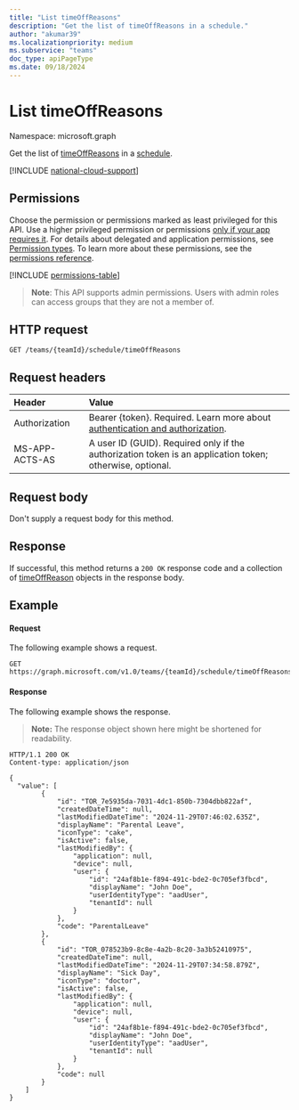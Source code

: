 ```yaml
---
title: "List timeOffReasons"
description: "Get the list of timeOffReasons in a schedule."
author: "akumar39"
ms.localizationpriority: medium
ms.subservice: "teams"
doc_type: apiPageType
ms.date: 09/18/2024
---
```


# List timeOffReasons

Namespace: microsoft.graph

Get the list of [timeOffReasons](../resources/timeoffreason.md) in a [schedule](../resources/schedule.md).

[!INCLUDE [national-cloud-support](../../includes/global-only.md)]

## Permissions

Choose the permission or permissions marked as least privileged for this API. Use a higher privileged permission or permissions [only if your app requires it](/graph/permissions-overview#best-practices-for-using-microsoft-graph-permissions). For details about delegated and application permissions, see [Permission types](/graph/permissions-overview#permission-types). To learn more about these permissions, see the [permissions reference](/graph/permissions-reference).

<!-- { "blockType": "permissions", "name": "schedule_list_timeoffreasons" } -->
[!INCLUDE [permissions-table](../includes/permissions/schedule-list-timeoffreasons-permissions.md)]

> **Note**: This API supports admin permissions. Users with admin roles can access groups that they are not a member of.

## HTTP request

<!-- { "blockType": "ignored" } -->

```http
GET /teams/{teamId}/schedule/timeOffReasons
```

## Request headers

| Header       | Value |
|:---------------|:--------|
|Authorization|Bearer {token}. Required. Learn more about [authentication and authorization](/graph/auth/auth-concepts).|
| MS-APP-ACTS-AS  | A user ID (GUID). Required only if the authorization token is an application token; otherwise, optional. |

## Request body
Don't supply a request body for this method.

## Response

If successful, this method returns a `200 OK` response code and a collection of [timeOffReason](../resources/timeoffreason.md) objects in the response body.

## Example

#### Request

The following example shows a request.


<!-- {
  "blockType": "request",
  "name": "schedule-list-timeoffreasons"
}-->
```msgraph-interactive
GET https://graph.microsoft.com/v1.0/teams/{teamId}/schedule/timeOffReasons
```

#### Response

The following example shows the response.

>**Note:** The response object shown here might be shortened for readability.
<!-- {
  "blockType": "response",
  "truncated": true,
  "@odata.type": "microsoft.graph.timeOffReason",
  "isCollection": true
} -->

```http
HTTP/1.1 200 OK
Content-type: application/json

{
  "value": [
        {
            "id": "TOR_7e5935da-7031-4dc1-850b-7304dbb822af",
            "createdDateTime": null,
            "lastModifiedDateTime": "2024-11-29T07:46:02.635Z",
            "displayName": "Parental Leave",
            "iconType": "cake",
            "isActive": false,
            "lastModifiedBy": {
                "application": null,
                "device": null,
                "user": {
                    "id": "24af8b1e-f894-491c-bde2-0c705ef3fbcd",
                    "displayName": "John Doe",
                    "userIdentityType": "aadUser",
                    "tenantId": null
                }
            },
            "code": "ParentalLeave"
        },
        {
            "id": "TOR_078523b9-8c8e-4a2b-8c20-3a3b52410975",
            "createdDateTime": null,
            "lastModifiedDateTime": "2024-11-29T07:34:58.879Z",
            "displayName": "Sick Day",
            "iconType": "doctor",
            "isActive": false,
            "lastModifiedBy": {
                "application": null,
                "device": null,
                "user": {
                    "id": "24af8b1e-f894-491c-bde2-0c705ef3fbcd",
                    "displayName": "John Doe",
                    "userIdentityType": "aadUser",
                    "tenantId": null
                }
            },
            "code": null
        }
    ]
}
```

<!-- uuid: 8fcb5dbc-d5aa-4681-8e31-b001d5168d79
2015-10-25 14:57:30 UTC -->
<!--
{
  "type": "#page.annotation",
  "description": "Get the list of timeOffReason in this schedule",
  "keywords": "",
  "section": "documentation",
  "tocPath": "",
  "suppressions": [
  ]
}
-->

